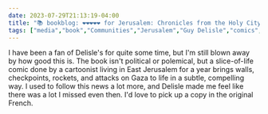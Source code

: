 ---date: 2023-07-29T21:13:19-04:00title: "📚 bookblog: ❤️❤️❤️❤️❤️ for Jerusalem: Chronicles from the Holy City, by Guy Delisle"tags: ["media","book","Communities","Jerusalem","Guy Delisle","comics","Israel","Palestine","Gaza","West Bank","Chroniques de Jérusalem"]---I have been a fan of Delisle's for quite some time, but I'm still blown away by how good this is. The book isn't political or polemical, but a slice-of-life comic done by a cartoonist living in East Jerusalem for a year brings walls, checkpoints, rockets, and attacks on Gaza to life in a subtle, compelling way. I used to follow this news a lot more, and Delisle made me feel like there was a lot I missed even then. I'd love to pick up a copy in the original French.